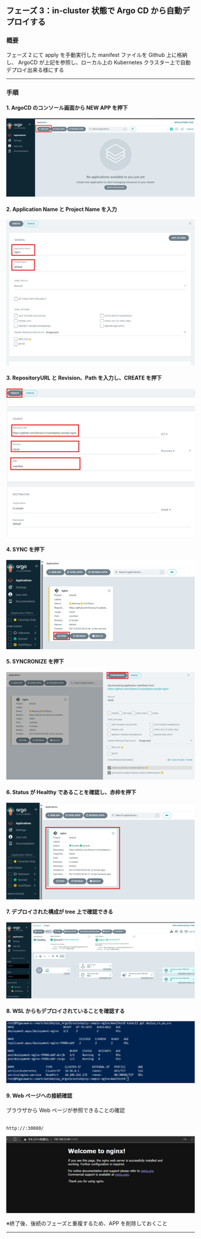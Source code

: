 ## フェーズ 3：in-cluster 状態で Argo CD から自動デプロイする

### 概要

フェーズ 2 にて apply を手動実行した manifest ファイルを Github 上に格納し、
ArgoCD が上記を参照し、ローカル上の Kubernetes クラスター上で自動デプロイ出来る様にする

---

### 手順

#### 1. ArgoCD のコンソール画面から NEW APP を押下

![NEW APP](picture/3-1.png)

#### 2. Application Name と Project Name を入力

![General](picture/3-2.png)

#### 3. RepositoryURL と Revision、Path を入力し、CREATE を押下

![Source](picture/3-3.png)

#### 4. SYNC を押下

![Sync](picture/3-4.png)

#### 5. SYNCRONIZE を押下

![Syncronize](picture/3-5.png)

#### 6. Status が Healthy であることを確認し、赤枠を押下

![Synced](picture/3-6.png)

#### 7. デプロイされた構成が tree 上で確認できる

![Tree](picture/3-7.png)

#### 8. WSL からもデプロイされていることを確認する

![WSL](picture/3-8.png)

#### 9. Web ページへの接続確認

ブラウザから Web ページが参照できることの確認

<pre><code>
http://<eth0のIPアドレス>:30080/  
</code></pre>

![Webページ画面](picture/3-9.png)

※終了後、後続のフェーズと重複するため、APP を削除しておくこと

---
